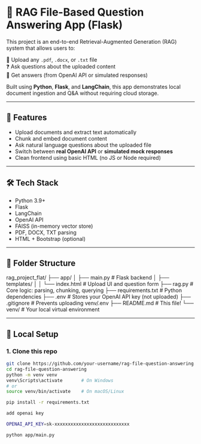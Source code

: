 # 🧠 RAG File-Based Question Answering App (Flask)

This project is an end-to-end Retrieval-Augmented Generation (RAG) system that allows users to:

📁 Upload any `.pdf`, `.docx`, or `.txt` file  
❓ Ask questions about the uploaded content  
🤖 Get answers (from OpenAI API or simulated responses)

Built using **Python**, **Flask**, and **LangChain**, this app demonstrates local document ingestion and Q&A without requiring cloud storage.

---

## 🚀 Features

- Upload documents and extract text automatically
- Chunk and embed document content
- Ask natural language questions about the uploaded file
- Switch between **real OpenAI API** or **simulated mock responses**
- Clean frontend using basic HTML (no JS or Node required)

---

## 🛠 Tech Stack

- Python 3.9+
- Flask
- LangChain
- OpenAI API
- FAISS (in-memory vector store)
- PDF, DOCX, TXT parsing
- HTML + Bootstrap (optional)

---

## 📂 Folder Structure

rag_project_flat/
├── app/
│ ├── main.py # Flask backend
│ ├── templates/
│ │ └── index.html # Upload UI and question form
├── rag.py # Core logic: parsing, chunking, querying
├── requirements.txt # Python dependencies
├── .env # Stores your OpenAI API key (not uploaded)
├── .gitignore # Prevents uploading venv/.env
├── README.md # This file!
└── venv/ # Your local virtual environment


---

## 🧪 Local Setup

### 1. Clone this repo

```bash
git clone https://github.com/your-username/rag-file-question-answering.git
cd rag-file-question-answering
python -m venv venv
venv\Scripts\activate       # On Windows
# or
source venv/bin/activate    # On macOS/Linux

pip install -r requirements.txt

add openai key

OPENAI_API_KEY=sk-xxxxxxxxxxxxxxxxxxxxxxxxxxxx

python app/main.py
